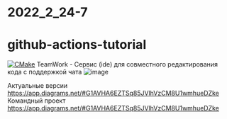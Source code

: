# 2022_2_24-7
# github-actions-tutorial
[![CMake](https://github.com/cpp-park-vk-education/2022_2_24-7/actions/workflows/cmake.yml/badge.svg)](https://github.com/cpp-park-vk-education/2022_2_24-7/actions/workflows/cmake.yml)
TeamWork - Сервис (ide) для совместного редактирования кода с поддержкой чата
![image](https://user-images.githubusercontent.com/71096930/203077580-882413a7-1a08-48a9-beed-2d9d6b4719a5.png)

Актуальные версии https://app.diagrams.net/#G1AVHA6EZTSq85JVlhVzCM8U1wmhueDZke
Командный проект https://app.diagrams.net/#G1AVHA6EZTSq85JVlhVzCM8U1wmhueDZke
